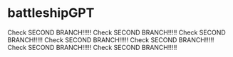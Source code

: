 # battleshipGPT
Check SECOND BRANCH!!!!!
Check SECOND BRANCH!!!!!
Check SECOND BRANCH!!!!!
Check SECOND BRANCH!!!!!
Check SECOND BRANCH!!!!!
Check SECOND BRANCH!!!!!
Check SECOND BRANCH!!!!!
